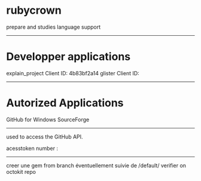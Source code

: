 # rubycrown
prepare and studies language support

_____________________________________
# Developper applications
explain_project
Client ID: 4b83bf2a14
 glister
 Client ID:
 _______________________________________
 # Autorized Applications
 
 GitHub for Windows
	SourceForge
	
_________________________________________

used to access the GitHub API.

acesstoken number :

________________________________________
 
 creer une gem from branch éventuellement suivie de /default/
 verifier on octokit repo
 
 
